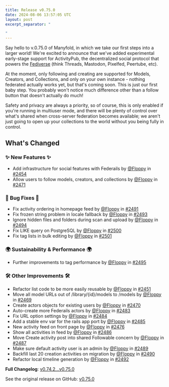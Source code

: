 ```yaml
---
title: Release v0.75.0
date: 2024-08-06 13:57:05 UTC
layout: post
excerpt_separator: "

"
---
```

Say hello to v.0.75.0 of Manyfold, in which we take our first steps into a larger world! We're excited to announce that we've added experimental early-stage support for ActivityPub, the decentralized social protocol that powers the [Fediverse](https://www.fediverse.to/) (think Threads, Mastodon, Pixelfed, Peertube, etc). 

At the moment, only following and creating are supported for Models, Creators, and Collections, and only on your own instance - nothing federated actually works yet, but that's coming soon. This is just our first baby step. You probably won't notice much difference other than a follow button that doesn't actually do much!

Safety and privacy are always a priority, so of course, this is only enabled if you're running in multiuser mode, and there will be plenty of control over what's shared when cross-server federation becomes available; we aren't just going to open up your collections to the world without you being fully in control.

## What's Changed
### ✨ New Features ✨
* Add infrastructure for social features with Federails by [@Floppy](https://github.com/Floppy) in [#2454](https://github.com/manyfold3d/manyfold/pull/2454)
* Allow users to follow models, creators, and collections by [@Floppy](https://github.com/Floppy) in [#2471](https://github.com/manyfold3d/manyfold/pull/2471)
### 🐛 Bug Fixes 🐛
* Fix activity ordering in homepage feed by [@Floppy](https://github.com/Floppy) in [#2491](https://github.com/manyfold3d/manyfold/pull/2491)
* Fix frozen string problem in locale fallback by [@Floppy](https://github.com/Floppy) in [#2493](https://github.com/manyfold3d/manyfold/pull/2493)
* Ignore hidden files and folders during scan and upload by [@Floppy](https://github.com/Floppy) in [#2494](https://github.com/manyfold3d/manyfold/pull/2494)
* Fix LIKE query on PostgreSQL by [@Floppy](https://github.com/Floppy) in [#2500](https://github.com/manyfold3d/manyfold/pull/2500)
* Fix tag lists in bulk editing by [@Floppy](https://github.com/Floppy) in [#2501](https://github.com/manyfold3d/manyfold/pull/2501)
### 🌍 Sustainability & Performance 🌍
* Further improvements to tag performance by [@Floppy](https://github.com/Floppy) in [#2495](https://github.com/manyfold3d/manyfold/pull/2495)
### 🛠️ Other Improvements 🛠️
* Refactor list code to be more easily reusable by [@Floppy](https://github.com/Floppy) in [#2451](https://github.com/manyfold3d/manyfold/pull/2451)
* Move all model URLs out of /library/{id}/models to /models by [@Floppy](https://github.com/Floppy) in [#2469](https://github.com/manyfold3d/manyfold/pull/2469)
* Create actors objects for existing users by [@Floppy](https://github.com/Floppy) in [#2470](https://github.com/manyfold3d/manyfold/pull/2470)
* Auto-create more Federails actors by [@Floppy](https://github.com/Floppy) in [#2483](https://github.com/manyfold3d/manyfold/pull/2483)
* Fix URL option settings by [@Floppy](https://github.com/Floppy) in [#2484](https://github.com/manyfold3d/manyfold/pull/2484)
* Add a stable env var for the rails app port by [@Floppy](https://github.com/Floppy) in [#2485](https://github.com/manyfold3d/manyfold/pull/2485)
* New activity feed on front page by [@Floppy](https://github.com/Floppy) in [#2476](https://github.com/manyfold3d/manyfold/pull/2476)
* Show all activities in feed by [@Floppy](https://github.com/Floppy) in [#2486](https://github.com/manyfold3d/manyfold/pull/2486)
* Move Create activity post into shared Followable concern by [@Floppy](https://github.com/Floppy) in [#2487](https://github.com/manyfold3d/manyfold/pull/2487)
* Make sure default activity user is an admin by [@Floppy](https://github.com/Floppy) in [#2489](https://github.com/manyfold3d/manyfold/pull/2489)
* Backfill last 20 creation activities on migration by [@Floppy](https://github.com/Floppy) in [#2490](https://github.com/manyfold3d/manyfold/pull/2490)
* Refactor local timeline generation by [@Floppy](https://github.com/Floppy) in [#2492](https://github.com/manyfold3d/manyfold/pull/2492)


**Full Changelog**: [v0.74.2...v0.75.0](https://github.com/manyfold3d/manyfold/compare/v0.74.2...v0.75.0)

See the original release on GitHub: [v0.75.0](https://github.com/manyfold3d/manyfold/releases/tag/v0.75.0)
